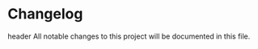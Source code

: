 # Changelog

header
All notable changes to this project will be documented in this file.

<!-- generated by git-cliff -->
